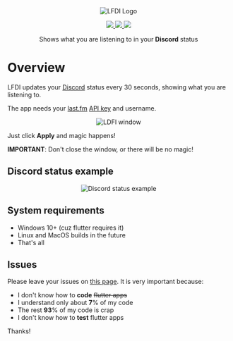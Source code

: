 <div align='center'>
  <img src="https://imgur.com/Nm4OzW0.png" alt="LFDI Logo"/>
</div>

<p align='center'>
  <a title="Made with Fluent Design" href="https://github.com/bdlukaa/fluent_ui">
    <img src="https://img.shields.io/badge/fluent-design-blue?style=flat-square&color=7A7574&labelColor=0078D7"/>
  </a>
  <a title="Coded on Flutter with love 💖" href="https://flutter.dev">
    <img src="https://img.shields.io/badge/flutter-v2.10.5-blue">
  </a>
  <a title="Thank you, Dart!" href="https://dart.dev">
    <img src="https://img.shields.io/badge/dart-v2.16.2-blue">
  </a>  
</p>

<p align='center'>
Shows what you are listening to in your <b>Discord</b> status 
<p>

# Overview
LFDI updates your [Discord][Discord] status every 30 seconds, showing what you are listening to.

The app needs your [last.fm][last.fm] [API key][last.fm API key] and username.

[Discord]: https://discord.com/
[last.fm]: https://last.fm/
[last.fm API key]: https://www.last.fm/api/account/create

<div align='center'>

  ![LDFI window](https://i.imgur.com/5bDW7XO.png)

</div>

Just click **Apply** and magic happens!

**IMPORTANT**: Don't close the window, or there will be no magic!

## Discord status example
<div align='center'>

  ![Discord status example](https://i.imgur.com/G8GB9qk.png)

</div>

## System requirements
- Windows 10+ (cuz flutter requires it)
- Linux and MacOS builds in the future
- That's all

## Issues
Please leave your issues on [this page][issues]. It is very important because:
- I don't know how to **code** ~~flutter apps~~
- I understand only about **7**% of my code
- The rest **93**% of my code is crap
- I don't know how to **test** flutter apps

Thanks!

[issues]: https://github.com/tangenx/lfdi/issues